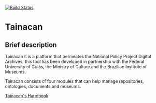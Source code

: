 [![Build Status](https://travis-ci.org/medialab-ufg/tainacan.svg?branch=dev)](https://travis-ci.org/medialab-ufg/tainacan)
# Tainacan

## Brief description

Tainacan it is a platform that permeates the National Policy Project Digital Archives,
this tool has been developed in partnership with the Federal University of Goiás, 
the Ministry of Culture and the Brazilian Institute of Museums.

Tainacan consists of four modules that can help manage repositories, ontologies, documents and museums.

[Tainacan's Handbook](./Manual%20do%20Tainacan%201.1%20-%20novo.pdf "Tainacan's Handbook")
